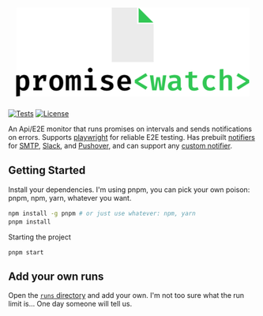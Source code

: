 <h1 align="center">
  	<img height="180" src="https://github.com/promise-watch/artwork/raw/master/logos/promise-watch-logo-vertical.png" alt="Promise Watch Logo" />
</h1>

[![Tests](https://github.com/jasonraimondi/promise-watch/actions/workflows/test.yml/badge.svg)](https://github.com/jasonraimondi/promise-watch/actions/workflows/test.yml)
[![License](https://img.shields.io/github/license/jasonraimondi/promise-watch?color=#31C754)](./LICENSE.md)

An Api/E2E monitor that runs promises on intervals and sends notifications on errors. Supports [playwright](https://playwright.dev/) for reliable E2E testing. Has prebuilt [notifiers](https://github.com/promise-watch/promise-watch#notifiers) for [SMTP](https://github.com/promise-watch/promise-watch/tree/master/packages/smtp), [Slack](https://github.com/promise-watch/promise-watch/tree/master/packages/slack), and [Pushover](https://github.com/promise-watch/promise-watch/tree/master/packages/pushover), and can support any [custom notifier](https://github.com/promise-watch/promise-watch#custom-notifiers).

## Getting Started

Install your dependencies. I'm using pnpm, you can pick your own poison: pnpm, npm, yarn, whatever you want.

```bash
npm install -g pnpm # or just use whatever: npm, yarn
pnpm install
```

Starting the project

```
pnpm start
```

## Add your own runs

Open the [`runs` directory](./runs) and add your own. I'm not too sure what the run limit is... One day someone will tell us.

